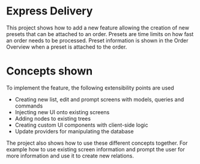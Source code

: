 # Express Delivery
This project shows how to add a new feature allowing the creation of new presets that can be attached to an order. Presets are time limits on how fast an order needs to be processed. Preset information is shown in the Order Overview when a preset is attached to the order.

# Concepts shown
To implement the feature, the following extensibility points are used
- Creating new list, edit and prompt screens with models, queries and commands
- Injecting new UI onto existing screens
- Adding nodes to existing trees
- Creating custom UI components with client-side logic
- Update providers for manipulating the database

The project also shows how to use these different concepts together. For example how to use existing screen information and prompt the user for more information and use it to create new relations.
